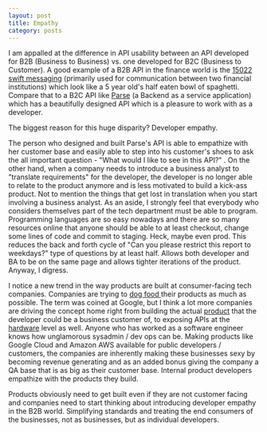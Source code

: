 ```yaml
---
layout: post
title: Empathy
category: posts
---
```


I am appalled at the difference in API usability between an API developed for B2B (Business to Business) vs. one developed for B2C (Business to Customer). A good example of a B2B API in the finance world is the <a href ="http://www.swift.com/products_services/by_type/messaging/index">15022 swift messaging</a> (primarily used for communication between two financial institutions) which look like a 5 year old's half eaten bowl of spaghetti. Compare that to a B2C API like  <a href ="https://parse.com/docs/rest">Parse</a> (a Backend as a service application) which has a beautifully designed API which is a pleasure to work with as a developer. 

The biggest reason for this huge disparity? Developer empathy. 

The person who designed and built Parse's API is able to empathize with her customer base and easily able to step into his customer's shoes to ask the all important question - "What would I like to see in this API?" . On the other hand, when a company needs to introduce a business analyst to "translate requirements" for the developer, the developer is no longer able to relate to the product anymore and is less motivated to build a kick-ass product. Not to mention the things that get lost in translation when you start involving a business analyst. As an aside, I strongly feel that everybody who considers themselves part of the tech department must be able to program. Programming languages are so easy nowadays and there are so many resources online that anyone should be able to at least checkout, change some lines of code and commit to staging. Heck, maybe even prod. This reduces the back and forth cycle of "Can you please restrict this report to weekdays?" type of questions by at least half. Allows both developer and BA to be on the same page and allows tighter iterations of the product. Anyway, I digress.

I notice a new trend in the way products are built at consumer-facing tech companies. Companies are trying to <a href="http://en.wikipedia.org/wiki/Eating_your_own_dog_food"> dog food </a> their products as much as possible. The term was coined at Google, but I think a lot more companies are driving the concept home right from building the actual <a href ="https://www.gmail.com">product</a> that the developer could be a business customer of, to exposing APIs at the <a href ="https://cloud.google.com/ ">hardware</a> level as well. Anyone who has worked as a software engineer knows how unglamorous sysadmin / dev ops can be. Making products like Google Cloud and Amazon AWS available for public developers / customers, the companies are inherently making these businesses sexy by becoming revenue generating and as an added bonus giving the company a QA base that is as big as their customer base. Internal product developers empathize with the products they build. 

Products obviously need to get built even if they are not customer facing and companies need to start thinking about introducing developer empathy in the B2B world. Simplifying standards and treating the end consumers of the businesses, not as businesses, but as individual developers. 